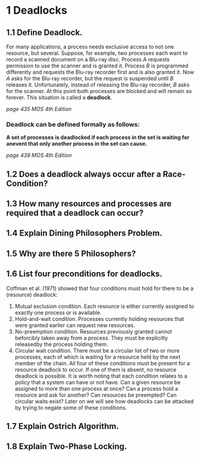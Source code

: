 # 1 Deadlocks

## 1.1 Define Deadlock.
For many applications, a process needs exclusive access to not one resource, but several. Suppose, for example, two processes each want to record a scanned document on a Blu-ray disc. Process *A* requests permission to use the scanner and is granted it. Process *B* is programmed differently and requests the Blu-ray recorder first and is also granted it. Now *A* asks for the Blu-ray recorder, but the request is suspended until *B* releases it.  Unfortunately, instead of releasing the Blu-ray recorder, *B* asks for the scanner.  At this point both processes are blocked and will remain so forever.  This situation is called a **deadlock**.

*page 435 MOS 4th Edition*

### Deadlock can be defined formally as follows:
**A  set  of  processes  is  deadlocked  if  each  process  in  the  set  is  waiting  for  anevent that only another process in the set can cause.**

*page 439 MOS 4th Edition*
## 1.2 Does a deadlock always occur after a Race-Condition?


## 1.3 How many resources and processes are required that a deadlock can occur?


## 1.4 Explain Dining Philosophers Problem.

## 1.5 Why are there 5 Philosophers?

## 1.6 List four preconditions for deadlocks.
Coffman et al. (1971) showed that four conditions must hold for there to be a (resource) deadlock:
1. Mutual exclusion condition.  Each resource is either currently assigned to exactly one process or is available.
2. Hold-and-wait  condition.  Processes  currently  holding  resources  that were granted earlier can request new resources.
3. No-preemption  condition.   Resources  previously  granted  cannot  beforcibly taken away from a process.  They must be explicitly releasedby the process holding them.
4. Circular wait condition.  There must be a circular list of two or more processes, each of which is waiting  for a resource held by the next member of the chain. 
All four of these conditions must be present for a resource deadlock to occur.  If one of them is absent, no resource deadlock is possible. It is worth noting that each condition relates to a policy that a system can have or not have. Can a given resource be assigned to more than one process at once? Can a process hold a resource and ask for another?  Can resources be preempted? Can  circular  waits  exist? Later on we will see how deadlocks can be attacked by trying to negate some of these conditions.

## 1.7 Explain Ostrich Algorithm.

## 1.8 Explain Two-Phase Locking.
